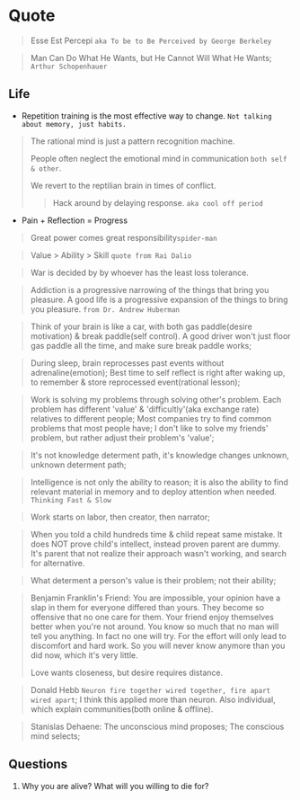 # Quote
>
> Esse Est Percepi `aka To be to Be Perceived by George Berkeley`

> Man Can Do What He Wants, but He Cannot Will What He Wants; `Arthur Schopenhauer`
>
## Life

- Repetition training is the most effective way to change. `Not talking about memory, just habits.`

> The rational mind is just a pattern recognition machine.
>
> People often neglect the emotional mind in communication `both self & other`.
>
> We revert to the reptilian brain in times of conflict.
> > Hack around by delaying response. `aka cool off period`

- Pain + Reflection = Progress

> Great power comes great responsibility`spider-man`

> Value > Ability > Skill `quote from Rai Dalio`

> War is decided by by whoever has the least loss tolerance.

> Addiction is a progressive narrowing of the things that bring you pleasure. A good life is a progressive expansion of the things to bring you pleasure.
`from Dr. Andrew Huberman`

> Think of your brain is like a car, with both gas paddle(desire motivation) & break paddle(self control). A good driver won't just floor gas paddle all the time, and make sure break paddle works;

> During sleep, brain reprocesses past events without adrenaline(emotion); Best time to self reflect is right after waking up, to remember & store reprocessed event(rational lesson);

> Work is solving my problems through solving other's problem. Each problem has different 'value' & 'difficultly'(aka exchange rate) relatives to different people;  Most companies try to find common problems that most people have; I don't like to solve my friends' problem, but rather adjust their problem's 'value';

> It's not knowledge determent path, it's knowledge changes unknown, unknown determent path;

> Intelligence is not only the ability to reason;
it is also the ability to find relevant material in memory and to deploy
attention when needed. `Thinking Fast & Slow`

> Work starts on labor, then creator, then narrator;

> When you told a child hundreds time & child repeat same mistake. It does NOT prove child's intellect, instead proven parent are dummy. It's parent that not realize their approach wasn't working, and search for alternative.

> What determent a person's value is their problem; not their ability;

> Benjamin Franklin's Friend: You are impossible, your opinion have a slap in them for everyone differed than yours. They become so offensive that no one care for them. Your friend enjoy themselves better when you're not around. You know so much that no man will tell you anything. In fact no one will try. For the effort will only lead to discomfort and hard work. So you will never know anymore than you did now, which it's very little.
>
> Love wants closeness, but desire requires distance.

> Donald Hebb `Neuron fire together wired together, fire apart wired apart`; I think this applied more than neuron. Also individual, which explain communities(both online & offline).

> Stanislas Dehaene: The unconscious mind proposes; The conscious mind selects;

## Questions

1. Why you are alive? What will you willing to die for?
